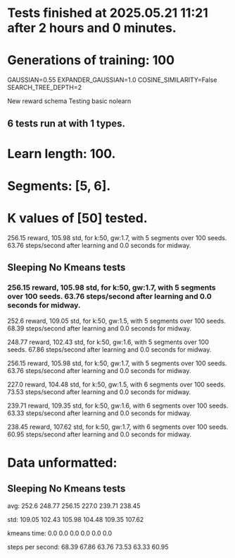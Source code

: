 # Tests finished at 2025.05.21 11:21 after 2 hours and 0 minutes.
# Generations of training: 100
GAUSSIAN=0.55
EXPANDER_GAUSSIAN=1.0
COSINE_SIMILARITY=False
SEARCH_TREE_DEPTH=2

New reward schema
Testing basic nolearn
## 6 tests run at with 1 types.
# Learn length: 100.
# Segments: [5, 6].
# K values of [50] tested.

256.15 reward, 105.98 std, for k:50, gw:1.7, with 5 segments over 100 seeds.  63.76 steps/second after learning and 0.0 seconds for midway.


## Sleeping No Kmeans tests
### 256.15 reward, 105.98 std, for k:50, gw:1.7, with 5 segments over 100 seeds.  63.76 steps/second after learning and 0.0 seconds for midway.

252.6 reward, 109.05 std, for k:50, gw:1.5, with 5 segments over 100 seeds.  68.39 steps/second after learning and 0.0 seconds for midway.

248.77 reward, 102.43 std, for k:50, gw:1.6, with 5 segments over 100 seeds.  67.86 steps/second after learning and 0.0 seconds for midway.

256.15 reward, 105.98 std, for k:50, gw:1.7, with 5 segments over 100 seeds.  63.76 steps/second after learning and 0.0 seconds for midway.

227.0 reward, 104.48 std, for k:50, gw:1.5, with 6 segments over 100 seeds.  73.53 steps/second after learning and 0.0 seconds for midway.

239.71 reward, 109.35 std, for k:50, gw:1.6, with 6 segments over 100 seeds.  63.33 steps/second after learning and 0.0 seconds for midway.

238.45 reward, 107.62 std, for k:50, gw:1.7, with 6 segments over 100 seeds.  60.95 steps/second after learning and 0.0 seconds for midway.


# Data unformatted:



## Sleeping No Kmeans tests
avg:
252.6
248.77
256.15
227.0
239.71
238.45

std:
109.05
102.43
105.98
104.48
109.35
107.62

kmeans time:
0.0
0.0
0.0
0.0
0.0
0.0

steps per second:
68.39
67.86
63.76
73.53
63.33
60.95
